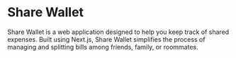 # Share Wallet

Share Wallet is a web application designed to help you keep track of shared expenses. Built using Next.js, Share Wallet simplifies the process of managing and splitting bills among friends, family, or roommates.
